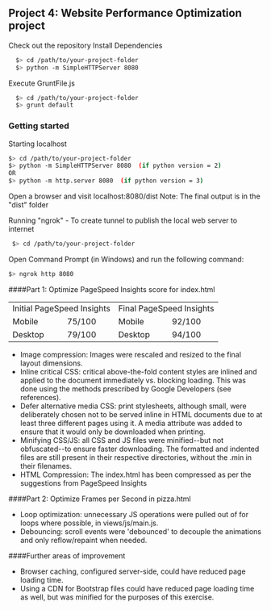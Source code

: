 ## Project 4: Website Performance Optimization project



Check out the repository
Install Dependencies

```bash
  $> cd /path/to/your-project-folder
  $> python -m SimpleHTTPServer 8080
  ```

Execute GruntFile.js
  
```bash
  $> cd /path/to/your-project-folder
  $> grunt default 
  ```

### Getting started


Starting localhost

  ```bash
  $> cd /path/to/your-project-folder
  $> python -m SimpleHTTPServer 8080  (if python version = 2)
  OR
  $> python -m http.server 8080  (if python version = 3)
  ```

Open a browser and visit localhost:8080/dist
Note: The final output is in the "dist" folder

Running "ngrok" - To create tunnel to publish the local web server to internet

``` bash
 $> cd /path/to/your-project-folder  
 ```

Open Command Prompt (in Windows) and run the following command:
   
   ``` bash
   $> ngrok http 8080  
   ```

####Part 1: Optimize PageSpeed Insights score for index.html

<table style="border-collapse: collapse">
<tr>
    <td colspan="2">Initial PageSpeed Insights</td>
    <td colspan="2">Final PageSpeed Insights</td>
</tr>
<tr>
    <td>Mobile</td>
    <td>75/100</td>
    <td>Mobile</td>
    <td class="finalValue">92/100</td>
</tr>
<tr>
    <td>Desktop</td>
    <td>79/100</td>
    <td>Desktop</td>
    <td class="finalValue">94/100</td>
</tr>
</table>


<ul>
<li>Image compression: Images were rescaled and resized to the final layout dimensions.</li>
<li>Inline critical CSS: critical above-the-fold content styles are inlined and applied to the document immediately vs. blocking loading. This was done using the methods prescribed by Google Developers (see references).</li>
<li>Defer alternative media CSS: print stylesheets, although small, were deliberately chosen not to be served inline in HTML documents due to at least three different pages using it. A media attribute was added to ensure that it would only be downloaded when printing.</li>
<li>Minifying CSS/JS: all CSS and JS files were minified--but not obfuscated--to ensure faster downloading. The formatted and indented files are still present in their respective directories, without the .min in their filenames.</li>
<li>HTML Compression: The index.html has been compressed as per the suggestions from PageSpeed Insights
</ul>

####Part 2: Optimize Frames per Second in pizza.html

<ul>
<li>Loop optimization: unnecessary JS operations were pulled out of for loops where possible, in views/js/main.js.</li>
<li>Debouncing: scroll events were 'debounced' to decouple the animations and only reflow/repaint when needed.</li>
</ul>


####Further areas of improvement

<ul>
<li>Browser caching, configured server-side, could have reduced page loading time.</li>
<li>Using a CDN for Bootstrap files could have reduced page loading time as well, but was minified for the purposes of this exercise.</li>
</ul>


